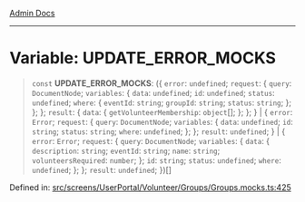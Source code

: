 [Admin Docs](/)

***

# Variable: UPDATE\_ERROR\_MOCKS

> `const` **UPDATE\_ERROR\_MOCKS**: (\{ `error`: `undefined`; `request`: \{ `query`: `DocumentNode`; `variables`: \{ `data`: `undefined`; `id`: `undefined`; `status`: `undefined`; `where`: \{ `eventId`: `string`; `groupId`: `string`; `status`: `string`; \}; \}; \}; `result`: \{ `data`: \{ `getVolunteerMembership`: `object`[]; \}; \}; \} \| \{ `error`: `Error`; `request`: \{ `query`: `DocumentNode`; `variables`: \{ `data`: `undefined`; `id`: `string`; `status`: `string`; `where`: `undefined`; \}; \}; `result`: `undefined`; \} \| \{ `error`: `Error`; `request`: \{ `query`: `DocumentNode`; `variables`: \{ `data`: \{ `description`: `string`; `eventId`: `string`; `name`: `string`; `volunteersRequired`: `number`; \}; `id`: `string`; `status`: `undefined`; `where`: `undefined`; \}; \}; `result`: `undefined`; \})[]

Defined in: [src/screens/UserPortal/Volunteer/Groups/Groups.mocks.ts:425](https://github.com/Aad1tya27/talawa-admin/blob/dd4a08e622d0fa38bcf9758a530e8cdf917dbac8/src/screens/UserPortal/Volunteer/Groups/Groups.mocks.ts#L425)
